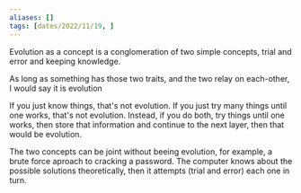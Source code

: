 ```yaml
---
aliases: []
tags: [dates/2022/11/19, ]
---
```

Evolution as a concept is a conglomeration of two simple concepts, trial and error and keeping knowledge.

As long as something has those two traits, and the two relay on each-other, I would say it is evolution

If you just know things, that's not evolution. If you just try many things until one works, that's not evolution. Instead, if you do both, try things until one works, then store that information and continue to the next layer, then that would be evolution.

The two concepts can be joint without beeing evolution, for example, a brute force aproach to cracking a password. The computer knows about the possible solutions theoretically, then it attempts (trial and error) each one in turn. 